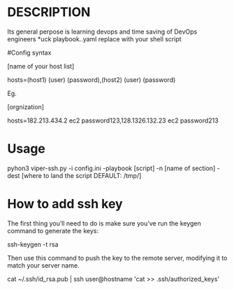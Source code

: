# DESCRIPTION

Its general perpose is learning devops and time saving of DevOps engineers
*uck playbook..yaml replace with your shell script

#Config syntax

[name of your host list]

hosts=(host1) (user) (password),(host2) (user) (password)

Eg. 

[orgnization]

hosts=182.213.434.2 ec2 password123,128.1326.132.23 ec2 password213

# Usage

pyhon3 viper-ssh.py -i config.ini -playbook [script] -n [name of section] -dest [where to land the script DEFAULT: /tmp/]

# How to add ssh key



The first thing you’ll need to do is make sure you’ve run the keygen command to generate the keys:

ssh-keygen -t rsa

Then use this command to push the key to the remote server, modifying it to match your server name.

cat ~/.ssh/id_rsa.pub | ssh user@hostname 'cat >> .ssh/authorized_keys'

